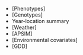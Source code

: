 - [Phenotypes]
- [Genotypes]
- Year-location summary
- [Weather]
- [APSIM]
- [Environmental covariates]
- [GDD]

